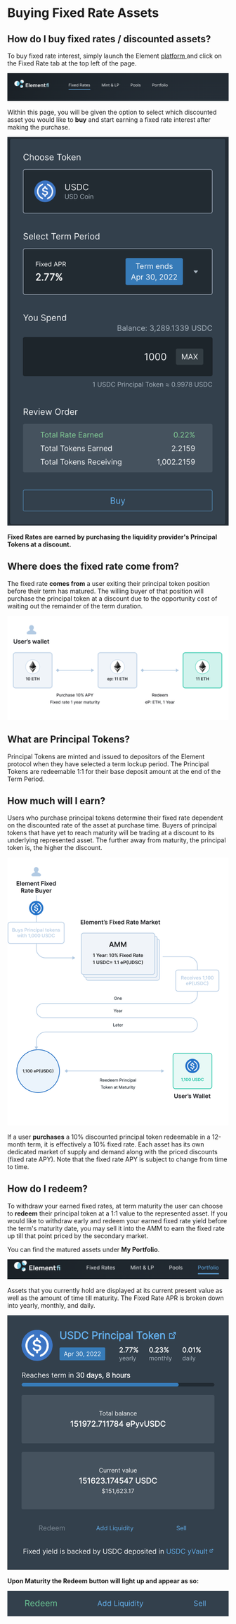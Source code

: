 # Buying Fixed Rate Assets

## How do I buy fixed rates / discounted assets?

To buy fixed rate interest, simply launch the Element [platform ](https://www.element.fi)and click on the Fixed Rate tab at the top left of the page.&#x20;

![](<../.gitbook/assets/Screen Shot 2022-03-30 at 5.03.40 PM.png>)

Within this page, you will be given the option to select which discounted asset you would like to **buy** and start earning a fixed rate interest after making the purchase.&#x20;

![](<../.gitbook/assets/Screen Shot 2022-03-30 at 4.56.43 PM (1).png>)

**Fixed Rates are earned by purchasing the liquidity provider's Principal Tokens at a discount.**

## Where does the fixed rate come from?

The fixed rate **comes from** a user exiting their principal token position before their term has matured. The willing buyer of that position will purchase the principal token at a discount due to the opportunity cost of waiting out the remainder of the term duration.

![](<../.gitbook/assets/Redeem (3).png>)

## What are Principal Tokens?

Principal Tokens are minted and issued to depositors of the Element protocol when they have selected a term lockup period. The Principal Tokens are redeemable 1:1 for their base deposit amount at the end of the Term Period.

## How much will I earn?

Users who purchase principal tokens determine their fixed rate dependent on the discounted rate of the asset at purchase time. Buyers of principal tokens that have yet to reach maturity will be trading at a discount to its underlying represented asset. The further away from maturity, the principal token is, the higher the discount.&#x20;

![](<../.gitbook/assets/image (8).png>)

If a user **purchases** a 10% discounted principal token redeemable in a 12-month term, it is effectively a 10% fixed rate. Each asset has its own dedicated market of supply and demand along with the priced discounts (fixed rate APY). Note that the fixed rate APY is subject to change from time to time.&#x20;

## How do I redeem?

To withdraw your earned fixed rates, at term maturity the user can choose to **redeem** their principal token at a 1:1 value to the represented asset. If you would like to withdraw early and redeem your earned fixed rate yield before the term's maturity date, you may sell it into the AMM to earn the fixed rate up till that point priced by the secondary market.

You can find the matured assets under **My Portfolio**.&#x20;

![](<../.gitbook/assets/Screen Shot 2022-03-30 at 5.14.33 PM.png>)

Assets that you currently hold are displayed at its current present value as well as the amount of time till maturity. The Fixed Rate APR is broken down into yearly, monthly, and daily.

![](<../.gitbook/assets/Screen Shot 2022-03-30 at 5.12.54 PM.png>)

**Upon Maturity the Redeem button will light up and appear as so:**

![](<../.gitbook/assets/Screen Shot 2022-03-30 at 5.17.04 PM.png>)
